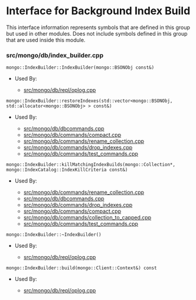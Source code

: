 
# Interface for Background Index Build
This interface information represents symbols that are defined in this group but used in other modules.  Does not include symbols defined in this group that are used inside this module.

### src/mongo/db/index\_builder.cpp

<div></div>

    mongo::IndexBuilder::IndexBuilder(mongo::BSONObj const&)

- Used By:

    - [src/mongo/db/repl/oplog.cpp](../../../../replication/data\_sync)

<div></div>

    mongo::IndexBuilder::restoreIndexes(std::vector<mongo::BSONObj, std::allocator<mongo::BSONObj> > const&)

- Used By:

    - [src/mongo/db/dbcommands.cpp](../../../../query\_and\_operation\_handling/database\_commands)
    - [src/mongo/db/commands/compact.cpp](../../../../query\_and\_operation\_handling/database\_commands)
    - [src/mongo/db/commands/rename\_collection.cpp](../../../../query\_and\_operation\_handling/database\_commands)
    - [src/mongo/db/commands/drop\_indexes.cpp](../../../../query\_and\_operation\_handling/database\_commands)
    - [src/mongo/db/commands/test\_commands.cpp](../../../../query\_and\_operation\_handling/database\_commands)

<div></div>

    mongo::IndexBuilder::killMatchingIndexBuilds(mongo::Collection*, mongo::IndexCatalog::IndexKillCriteria const&)

- Used By:

    - [src/mongo/db/commands/rename\_collection.cpp](../../../../query\_and\_operation\_handling/database\_commands)
    - [src/mongo/db/dbcommands.cpp](../../../../query\_and\_operation\_handling/database\_commands)
    - [src/mongo/db/commands/drop\_indexes.cpp](../../../../query\_and\_operation\_handling/database\_commands)
    - [src/mongo/db/commands/compact.cpp](../../../../query\_and\_operation\_handling/database\_commands)
    - [src/mongo/db/commands/collection\_to\_capped.cpp](../../../../query\_and\_operation\_handling/database\_commands)
    - [src/mongo/db/commands/test\_commands.cpp](../../../../query\_and\_operation\_handling/database\_commands)

<div></div>

    mongo::IndexBuilder::~IndexBuilder()

- Used By:

    - [src/mongo/db/repl/oplog.cpp](../../../../replication/data\_sync)

<div></div>

    mongo::IndexBuilder::build(mongo::Client::Context&) const

- Used By:

    - [src/mongo/db/repl/oplog.cpp](../../../../replication/data\_sync)
